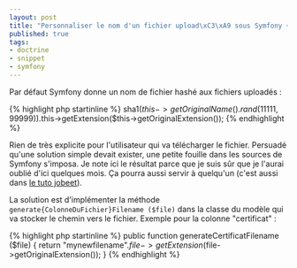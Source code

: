 ```yaml
--- 
layout: post
title: "Personnaliser le nom d'un fichier upload\xC3\xA9 sous Symfony + Doctrine"
published: true
tags: 
- doctrine
- snippet
- symfony
---
```


Par défaut Symfony donne un nom de fichier hashé aux fichiers uploadés :

{% highlight php startinline %}
sha1($this->getOriginalName().rand(11111, 99999)).$this->getExtension($this->getOriginalExtension());
{% endhighlight %}

Rien de très explicite pour l'utilisateur qui va télécharger le fichier. Persuadé qu'une solution simple devait exister, une petite fouille dans les sources de Symfony s'imposa. Je note ici le résultat parce que je suis sûr que je l'aurai oublié d'ici quelques mois. Ça pourra aussi servir à quelqu'un (c'est aussi dans [le tuto jobeet](http://www.symfony-project.org/jobeet/1_2/Doctrine/en/10)).

La solution est d'implémenter la méthode `generate{ColonneDuFichier}Filename ($file)` dans la classe du modèle qui va stocker le chemin vers le fichier. Exemple pour la colonne "certificat" :

{% highlight php startinline %}
public function generateCertificatFilename ($file)
{
  return "mynewfilename".$file->getExtension($file->getOriginalExtension());
}
{% endhighlight %}
